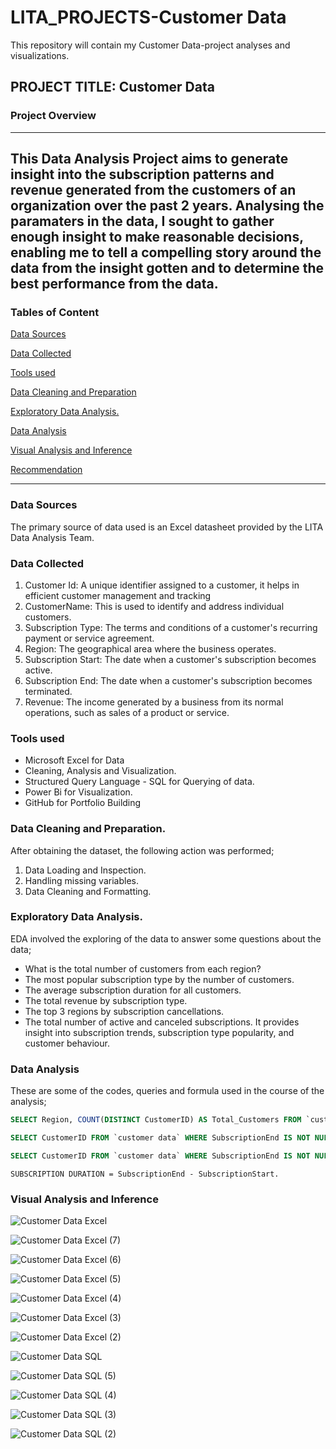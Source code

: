 # LITA_PROJECTS-Customer Data

This repository will contain my Customer Data-project analyses and visualizations.

## PROJECT TITLE: Customer Data

### Project Overview 
---
This Data Analysis Project aims to generate insight into the subscription patterns and revenue generated from the customers of an organization over the past 2 years. Analysing the paramaters in the data, I sought to gather enough insight to make reasonable decisions, enabling me to tell a compelling story around the data from the insight gotten and to determine the best performance from the data.
---
### Tables of Content
[Data Sources](#Data-Sources)

[Data Collected](#Data-Collected)

[Tools used](#Tools-used)

[Data Cleaning and Preparation](Data-Cleaning-and-Preparation)

[Exploratory Data Analysis.](Exploratory-Data-Analysis.)

[Data Analysis](Data-Analysis-Visual-Analysis-and-Inference)

[Visual Analysis and Inference](Visual-Analysis-and-Inference)

[Recommendation](Recommendation)

---

### Data Sources

The primary source of data used is an Excel datasheet provided by the LITA Data Analysis Team.

### Data Collected 

1. Customer Id: A unique identifier assigned to a customer, it helps in efficient customer management and tracking
2. CustomerName: This is used to identify and address individual customers.
3. Subscription Type: The terms and conditions of a customer's recurring payment or service agreement.
4. Region: The geographical area where the business operates.
5. Subscription Start: The date when a customer's subscription becomes active.
6. Subscription End:  The date when a customer's subscription becomes terminated.
7. Revenue: The income generated by a business from its normal operations, such as sales of a product or service.

### Tools used
- Microsoft Excel for Data
-  Cleaning, Analysis and Visualization.
- Structured Query Language - SQL for Querying of data.
- Power Bi for Visualization.
- GitHub for Portfolio Building

### Data Cleaning and Preparation.
After obtaining the dataset, the following action was performed;
1. Data Loading and Inspection.
2. Handling missing variables.
3. Data Cleaning and Formatting.

### Exploratory Data Analysis.
EDA involved the exploring of the data to answer some questions about the data;
- What is the total number of customers from each region?
- The most popular subscription type by the number of customers.
- The average subscription duration for all customers.
- The total revenue by subscription type.
- The top 3 regions by subscription cancellations.
- The total number of active and canceled subscriptions.
It provides insight into subscription trends, subscription type popularity, and customer behaviour.

### Data Analysis
These are some of the codes, queries and formula used in the course of the analysis;

```SQL
SELECT Region, COUNT(DISTINCT CustomerID) AS Total_Customers FROM `customer data` GROUP BY Region; 

SELECT CustomerID FROM `customer data` WHERE SubscriptionEnd IS NOT NULL AND DATEDIFF(SubscriptionEnd,SubscriptionStart) <= 180; 

SELECT CustomerID FROM `customer data` WHERE SubscriptionEnd IS NOT NULL AND DATEDIFF(SubscriptionEnd,SubscriptionStart) > 365;

```

```EXCEL
SUBSCRIPTION DURATION = SubscriptionEnd - SubscriptionStart.

```

### Visual Analysis and Inference

![Customer Data Excel](https://github.com/user-attachments/assets/830e2159-1f68-4cdb-b3b6-bedf05b91810)

![Customer Data Excel (7)](https://github.com/user-attachments/assets/ac3d784a-4cd3-4bc5-bc2c-30be004ae889)

![Customer Data Excel (6)](https://github.com/user-attachments/assets/61578f35-b222-47b9-818e-adbe6026d9e0)

![Customer Data Excel (5)](https://github.com/user-attachments/assets/3a1e1e3c-cb9b-4ebe-8ba9-85b8640e962f)

![Customer Data Excel (4)](https://github.com/user-attachments/assets/db0b6ba6-aca4-4da5-9eba-a7e8140fe7a1)

![Customer Data Excel (3)](https://github.com/user-attachments/assets/e6c778a6-1728-4fef-ad4d-903beae09124)

![Customer Data Excel (2)](https://github.com/user-attachments/assets/4511eb4b-ce34-455f-a970-a5a73f91562b)

![Customer Data SQL](https://github.com/user-attachments/assets/1ead5cad-01f3-4519-88fe-45ba9efe7b9f)

![Customer Data SQL (5)](https://github.com/user-attachments/assets/3092bfa5-e9ea-4a89-ad5f-9d3c6c4c052a)

![Customer Data SQL (4)](https://github.com/user-attachments/assets/922f4086-d51e-4866-bdb5-bd92e5efcf77)

![Customer Data SQL (3)](https://github.com/user-attachments/assets/dc9bae40-9ca3-4d31-98fe-fc43d71226dc)

![Customer Data SQL (2)](https://github.com/user-attachments/assets/07513478-4a37-4e0b-ba45-d423fd667303)







